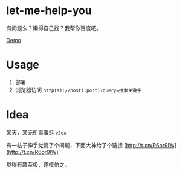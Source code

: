 # let-me-help-you
有问题么？懒得自己找？我帮你百度吧。

[Demo](http://pwcong.me/let-me-help-you/index.html?query=Pwcong)

# Usage
1. 部署
2. 浏览器访问 `http(s)://host(:port)?query=搜索关键字 `

# Idea
某天，某无所事事逛 `v2ex`

有一帖子伸手党提了个问题，下面大神给了个链接 [http://t.cn/R6or9IW](http://t.cn/R6or9IW)

觉得有趣至极，遂模仿之。